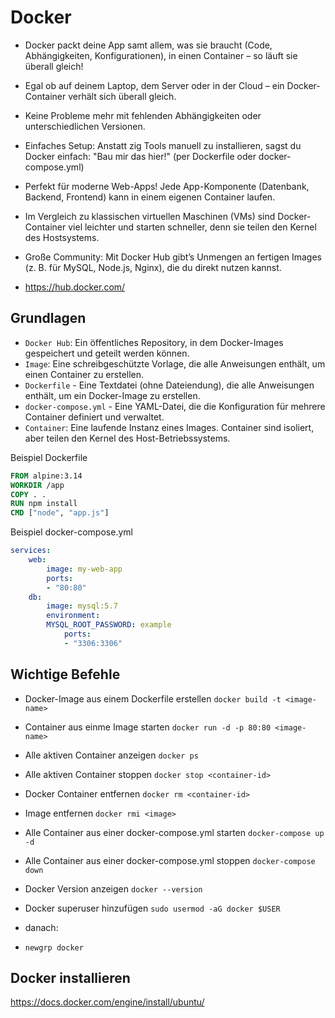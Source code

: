 # Docker

- Docker packt deine App samt allem, was sie braucht (Code, Abhängigkeiten, Konfigurationen), in einen Container – so läuft sie überall gleich!

- Egal ob auf deinem Laptop, dem Server oder in der Cloud – ein Docker-Container verhält sich überall gleich.

- Keine Probleme mehr mit fehlenden Abhängigkeiten oder unterschiedlichen Versionen.

- Einfaches Setup: Anstatt zig Tools manuell zu installieren, sagst du Docker einfach: "Bau mir das hier!" (per Dockerfile oder docker-compose.yml)

- Perfekt für moderne Web-Apps! Jede App-Komponente (Datenbank, Backend, Frontend) kann in einem eigenen Container laufen.

- Im Vergleich zu klassischen virtuellen Maschinen (VMs) sind Docker-Container viel leichter und starten schneller, denn sie teilen den Kernel des Hostsystems.

- Große Community: Mit Docker Hub gibt’s Unmengen an fertigen Images (z. B. für MySQL, Node.js, Nginx), die du direkt nutzen kannst.

- https://hub.docker.com/

## Grundlagen

- `Docker Hub`: Ein öffentliches Repository, in dem Docker-Images gespeichert und geteilt werden können.
- `Image`: Eine schreibgeschützte Vorlage, die alle Anweisungen enthält, um einen Container zu erstellen.
- `Dockerfile` - Eine Textdatei (ohne Dateiendung), die alle Anweisungen enthält, um ein Docker-Image zu erstellen.
- `docker-compose.yml` - Eine YAML-Datei, die die Konfiguration für mehrere Container definiert und verwaltet.
- `Container`: Eine laufende Instanz eines Images. Container sind isoliert, aber teilen den Kernel des Host-Betriebssystems.

Beispiel Dockerfile
```Dockerfile
FROM alpine:3.14
WORKDIR /app
COPY . .
RUN npm install
CMD ["node", "app.js"]
```

Beispiel docker-compose.yml
```yml
services:
    web:
        image: my-web-app
        ports:
        - "80:80"
    db:
        image: mysql:5.7
        environment:
        MYSQL_ROOT_PASSWORD: example
            ports:
            - "3306:3306"
```

## Wichtige Befehle

- Docker-Image aus einem Dockerfile erstellen `docker build -t <image-name>`

- Container aus einme Image starten `docker run -d -p 80:80 <image-name>` 

- Alle aktiven Container anzeigen `docker ps`

- Alle aktiven Container stoppen `docker stop <container-id>`

- Docker Container entfernen `docker rm <container-id>`

- Image entfernen `docker rmi <image>`

- Alle Container aus einer docker-compose.yml starten `docker-compose up -d`

- Alle Container aus einer docker-compose.yml stoppen `docker-compose down`

- Docker Version anzeigen `docker --version`

- Docker superuser hinzufügen `sudo usermod -aG docker $USER`
- danach:
- `newgrp docker`

## Docker installieren

https://docs.docker.com/engine/install/ubuntu/